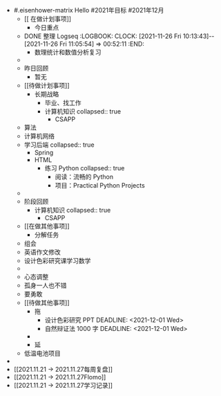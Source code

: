 - #.eisenhower-matrix Hello #2021年目标 #2021年12月
	- [[ 在做计划事项]]
		- 今日重点
	- DONE 整理 Logseq
	  :LOGBOOK:
	  CLOCK: [2021-11-26 Fri 10:13:43]--[2021-11-26 Fri 11:05:54] =>  00:52:11
	  :END:
		- 数理统计和数值分析复习
	-
	- 昨日回顾
		- 暂无
	- [[待做计划事项]]
		- 长期战略
			- 毕业、找工作
			- 计算机知识
			  collapsed:: true
				- CSAPP
	- 算法
	- 计算机网络
	- 学习后端
	  collapsed:: true
		- Spring
		- HTML
			- 练习 Python
			  collapsed:: true
				- 阅读：流畅的 Python
				- 项目：Practical Python Projects
	-
	- 阶段回顾
		- 计算机知识
		  collapsed:: true
			- CSAPP
	- [[在做其他事项]]
		- 分解任务
	- 组会
	- 英语作文修改
	- 设计色彩研究课学习数学
	-
	- 心态调整
	- 孤身一人也不错
	- 要勇敢
	- [[待做其他事项]]
		- 拖
			- 设计色彩研究 PPT
			  DEADLINE: <2021-12-01 Wed>
			- 自然辩证法 1000 字
			  DEADLINE: <2021-12-01 Wed>
		-
		- 延
	- 低温电池项目
-
- [[2021.11.21 -> 2021.11.27每周复盘]]
- [[2021.11.21 -> 2021.11.27Flomo]]
- [[2021.11.21 -> 2021.11.27学习记录]]